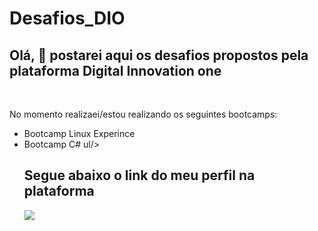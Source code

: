 # Desafios_DIO

<meta charset="utf-8">

<h2>Olá, &#x1F44B; postarei aqui os desafios propostos pela plataforma Digital Innovation one </h2>
<br>

No momento realizaei/estou realizando os seguintes bootcamps: 
<ul type = "disc">
  <li> Bootcamp Linux Experince 
  <li> Bootcamp C# 
ul/>
<h2>Segue abaixo o link do meu perfil na plataforma </h2>

<a href = "https://web.dio.me/users/lulubaroal18?tab=achievements"> <img src = "https://imgs.search.brave.com/MQ24J9LNtBf-GT00ckuWSjTrsNA1vgveVJ1cRKFg8A0/rs:fit:905:225:1/g:ce/aHR0cHM6Ly90c2Ux/Lm1tLmJpbmcubmV0/L3RoP2lkPU9JUC4y/ZFMxRmpJT3ZlZ29a/NXh2UGtxRHJRSGFE/NCZwaWQ9QXBp">
</a>
